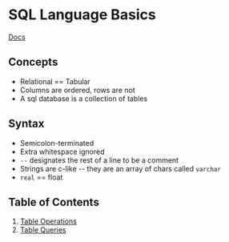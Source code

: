# SQL Language Basics

[Docs](https://www.postgresql.org/docs/13/sql.html)

## Concepts

- Relational == Tabular
- Columns are ordered, rows are not
- A sql database is a collection of tables

## Syntax

- Semicolon-terminated
- Extra whitespace ignored
- `--` designates the rest of a line to be a comment
- Strings are c-like -- they are an array of chars called `varchar`
- `real` == float

## Table of Contents

1. [Table Operations](table.md)
2. [Table Queries](query.md)